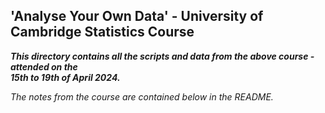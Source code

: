 ## 'Analyse Your Own Data' - University of Cambridge Statistics Course

***This directory contains all the scripts and data from the above course - attended on the\
15th to 19th of April 2024.***

*The notes from the course are contained below in the README.*


